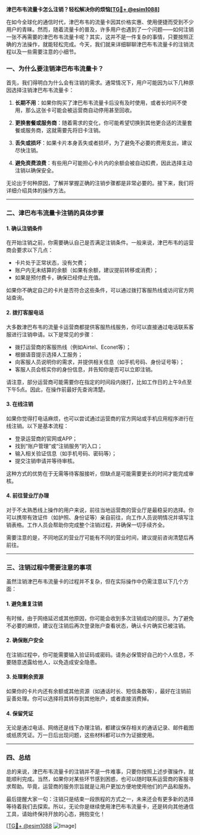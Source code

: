 **津巴布韦流量卡怎么注销？轻松解决你的烦恼[[TG💪+ @esim1088](https://t.me/s/esim1088)]**

在如今全球化的通信时代，津巴布韦的流量卡因其价格实惠、使用便捷而受到不少用户的青睐。然而，随着流量卡的普及，许多用户也遇到了一个问题——如何注销一张不再需要的津巴布韦流量卡呢？其实，这并不是一件复杂的事情，只要按照正确的方法操作，就能轻松完成。今天，我们就来详细聊聊津巴布韦流量卡的注销流程以及一些需要注意的小细节。

### 一、为什么要注销津巴布韦流量卡？

首先，我们得明白为什么会有注销的需求。通常情况下，用户可能因为以下几种原因选择注销津巴布韦流量卡：

1. **长期不用**：如果你购买了津巴布韦流量卡后没有及时使用，或者长时间不使用，那么这张卡可能会被运营商自动停用甚至回收。
   
2. **更换套餐或服务商**：随着需求的变化，你可能希望切换到其他更合适的流量套餐或服务商，这就需要先将旧卡注销。

3. **丢失或损坏**：如果卡片本身丢失或者损坏，为了避免不必要的费用支出，建议尽快注销。

4. **避免资费浪费**：有些用户可能担心卡片内的余额会被自动扣费，因此选择主动注销以确保安全。

无论出于何种原因，了解并掌握正确的注销步骤都是非常必要的。接下来，我们将详细介绍具体的操作方法。

---

### 二、津巴布韦流量卡注销的具体步骤

#### 1. 确认注销条件
在开始注销之前，你需要确认自己是否满足注销条件。一般来说，津巴布韦的运营商会要求以下几点：
- 卡片处于正常状态，没有欠费；
- 账户内无未结算的余额（如果有余额，建议提前转移或消费）；
- 如果是预付费卡，确保已经停止充值。

如果你不确定自己的卡片是否符合这些条件，可以通过拨打客服热线或访问官方网站查询。

#### 2. 拨打客服电话
大多数津巴布韦的流量卡运营商都提供客服热线服务，你可以直接通过电话联系客服进行注销申请。以下是常见的步骤：
- 拨打运营商的客服热线（例如Airtel、Econet等）；
- 根据语音提示选择人工服务；
- 向客服人员说明你的需求，并提供相关信息（如手机号码、身份证号等）；
- 客服人员会核实你的身份信息，并告知你是否可以立即注销。

请注意，部分运营商可能需要你在指定的时间段内拨打，比如工作日的上午9点至下午5点。因此，在操作前最好先查询清楚。

#### 3. 在线注销
如果你觉得打电话麻烦，也可以尝试通过运营商的官方网站或手机应用程序进行在线注销。以下是基本流程：
- 登录运营商的官网或APP；
- 找到“账户管理”或“注销服务”的入口；
- 输入相关验证信息（如手机号码、密码等）；
- 提交注销申请并等待审核。

这种方式的优势在于无需等待客服接听，但缺点是可能需要更长的时间才能完成审核。

#### 4. 前往营业厅办理
对于不太熟悉线上操作的用户来说，前往当地运营商的营业厅是最稳妥的选择。你可以携带有效证件（如护照、身份证等）亲自前往，向工作人员说明情况并填写注销表格。工作人员会帮助你完成整个注销过程，并确保一切手续齐全。

需要注意的是，不同地区的营业厅可能有不同的营业时间，建议提前咨询清楚后再前往。

---

### 三、注销过程中需要注意的事项

虽然注销津巴布韦流量卡的过程并不复杂，但在实际操作中仍需注意以下几个方面：

#### 1. 避免重复注销
有时候，由于网络延迟或其他原因，你可能会收到多次注销成功的提示。为了避免不必要的麻烦，建议在注销后再次登录账户查看状态，确认卡片确实已被注销。

#### 2. 确保账户安全
在注销过程中，你可能需要输入验证码或密码。请务必保管好自己的个人信息，不要随意透露给他人，以免造成安全隐患。

#### 3. 处理剩余资源
如果你的卡片内还有余额或其他资源（如通话时长、短信条数等），最好在注销前妥善处理。你可以选择将其转存到其他账户，或者直接消费掉。

#### 4. 保留凭证
无论是通过电话、网络还是线下办理注销，都建议保存相关的通话记录、邮件截图或纸质凭证。万一日后出现问题，这些材料都可以作为证据使用。

---

### 四、总结

总的来说，津巴布韦流量卡的注销并不是一件难事，只要你按照上述步骤操作，就能顺利完成。当然，如果你对某些环节感到困惑，也可以随时联系运营商的客服寻求帮助。毕竟，运营商的服务宗旨就是让用户更加方便地使用他们的产品和服务。

最后提醒大家一句：注销只是结束一段旅程的方式之一，未来还会有更多新的选择等待着我们去探索。所以，无论你是继续使用津巴布韦流量卡，还是转向其他通信工具，请始终保持开放的心态，拥抱变化！

[[TG💪+ @esim1088](https://t.me/s/esim1088) ![Image](https://i.postimg.cc/4NQfJmqS/Snipaste-2025-05-13-00-14-12.png)]